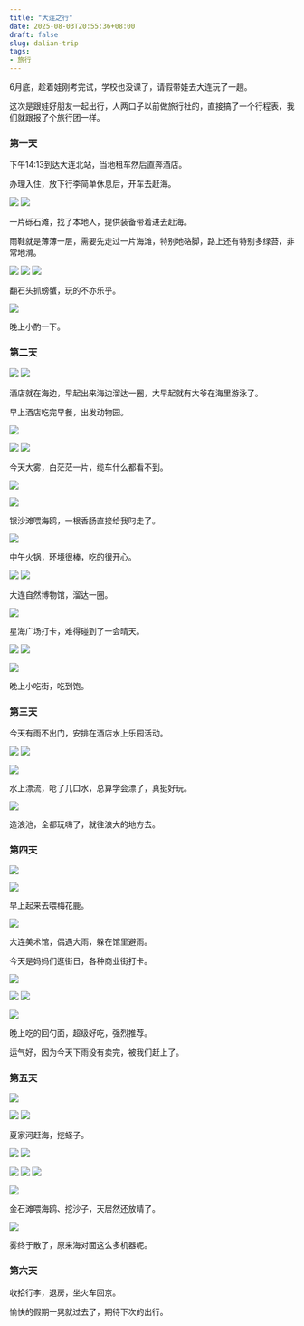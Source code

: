 ```yaml
---
title: "大连之行"
date: 2025-08-03T20:55:36+08:00
draft: false
slug: dalian-trip
tags:
- 旅行
---
```


6月底，趁着娃刚考完试，学校也没课了，请假带娃去大连玩了一趟。

这次是跟娃好朋友一起出行，人两口子以前做旅行社的，直接搞了一个行程表，我们就跟报了个旅行团一样。

### 第一天

下午14:13到达大连北站，当地租车然后直奔酒店。

办理入住，放下行李简单休息后，开车去赶海。

![](WechatIMG207.jpg)
![](WechatIMG208.jpg)

一片砾石滩，找了本地人，提供装备带着进去赶海。

雨鞋就是薄薄一层，需要先走过一片海滩，特别地硌脚，路上还有特别多绿苔，非常地滑。

![](WechatIMG13226.jpg)
![](WechatIMG13227.jpg)
![](WechatIMG13228.jpg)

翻石头抓螃蟹，玩的不亦乐乎。

![](WechatIMG13229.jpg)

晚上小酌一下。

### 第二天

![](WechatIMG209.jpg)
![](WechatIMG210.jpg)

酒店就在海边，早起出来海边溜达一圈，大早起就有大爷在海里游泳了。

早上酒店吃完早餐，出发动物园。

![](WechatIMG211.jpg)

![](WechatIMG213.jpg)
![](WechatIMG214.jpg)

今天大雾，白茫茫一片，缆车什么都看不到。

![](WechatIMG215.jpg)

![](WechatIMG13231.jpg)

银沙滩喂海鸥，一根香肠直接给我叼走了。

![](WechatIMG13234.jpg)

中午火锅，环境很棒，吃的很开心。

![](WechatIMG216.jpg)
![](WechatIMG217.jpg)

大连自然博物馆，溜达一圈。

![](WechatIMG218.jpg)

星海广场打卡，难得碰到了一会晴天。

![](WechatIMG220.jpg)
![](WechatIMG221.jpg)

![](WechatIMG219.jpg)

晚上小吃街，吃到饱。

### 第三天

今天有雨不出门，安排在酒店水上乐园活动。

![](WechatIMG222.jpg)
![](WechatIMG224.jpg)

![](WechatIMG223.jpg)

水上漂流，呛了几口水，总算学会漂了，真挺好玩。

![](WechatIMG225.jpg)

造浪池，全都玩嗨了，就往浪大的地方去。

### 第四天

![](WechatIMG226.jpg)

![](WechatIMG227.jpg)

早上起来去喂梅花鹿。

![](WechatIMG228.jpg)

大连美术馆，偶遇大雨，躲在馆里避雨。

今天是妈妈们逛街日，各种商业街打卡。

![](WechatIMG229.jpg)

![](WechatIMG13236.jpg)
![](WechatIMG13237.jpg)

![](WechatIMG13235.jpg)

晚上吃的回勺面，超级好吃，强烈推荐。

运气好，因为今天下雨没有卖完，被我们赶上了。

### 第五天

![](WechatIMG230.jpg)

![](WechatIMG231.jpg)
![](WechatIMG232.jpg)

夏家河赶海，挖蛏子。

![](WechatIMG234.jpg)
![](WechatIMG240.jpg)

![](WechatIMG233.jpg)
![](WechatIMG235.jpg)
![](WechatIMG238.jpg)

![](WechatIMG239.jpg)

金石滩喂海鸥、挖沙子，天居然还放晴了。

![](WechatIMG242.jpg)

雾终于散了，原来海对面这么多机器呢。

### 第六天

收拾行李，退房，坐火车回京。

愉快的假期一晃就过去了，期待下次的出行。